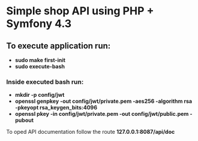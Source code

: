 # Simple shop API using PHP + Symfony 4.3

## To execute application run:
* **sudo make first-init**
* **sudo execute-bash**

### Inside executed bash run:
* **mkdir -p config/jwt**
* **openssl genpkey -out config/jwt/private.pem -aes256 -algorithm rsa -pkeyopt rsa_keygen_bits:4096**
* **openssl pkey -in config/jwt/private.pem -out config/jwt/public.pem -pubout** 

To oped API documentation follow the route **127.0.0.1:8087/api/doc**